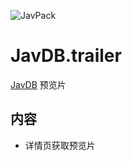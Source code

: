 ![JavPack](https://raw.githubusercontent.com/bolin-dev/JavPack/main/static/logo.png "logo")

# JavDB.trailer

[JavDB](https://javdb.com/) 预览片

## 内容

- 详情页获取预览片
